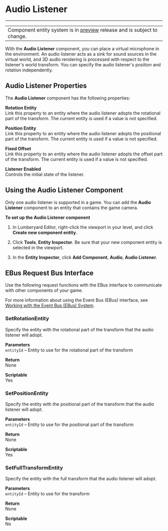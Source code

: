 # Audio Listener<a name="component-audio-listener"></a>


****  

|  | 
| --- |
| Component entity system is in [preview](https://docs.aws.amazon.com/lumberyard/latest/userguide/ly-glos-chap.html#preview) release and is subject to change\.  | 

With the **Audio Listener** component, you can place a virtual microphone in the environment\. An audio listener acts as a sink for sound sources in the virtual world, and 3D audio rendering is processed with respect to the listener's world transform\. You can specify the audio listener's position and rotation independently\.

## Audio Listener Properties<a name="component-audio-listener-properties"></a>

The **Audio Listener** component has the following properties:

**Rotation Entity**  
Link this property to an entity where the audio listener adopts the rotational part of the transform\. The current entity is used if a value is not specified\.

**Position Entity**  
Link this property to an entity where the audio listener adopts the positional part of the transform\. The current entity is used if a value is not specified\.

**Fixed Offset**  
Link this property to an entity where the audio listener adopts the offset part of the transform\. The current entity is used if a value is not specified\.

**Listener Enabled**  
Controls the initial state of the listener\.

## Using the Audio Listener Component<a name="component-audio-listener-setup"></a>

Only one audio listener is supported in a game\. You can add the **Audio Listener** component to an entity that contains the game camera\.

**To set up the Audio Listener component**

1. In Lumberyard Editor, right\-click the viewport in your level, and click **Create new component entity**\.

1. Click **Tools**, **Entity Inspector**\. Be sure that your new component entity is selected in the viewport\.

1. In the **Entity Inspector**, click **Add Component**, **Audio**, **Audio Listener**\.

## EBus Request Bus Interface<a name="component-audio-listener-ebus-request"></a>

Use the following request functions with the EBus interface to communicate with other components of your game\.

For more information about using the Event Bus \(EBus\) interface, see [Working with the Event Bus \(EBus\) System](ebus-intro.md)\.

### SetRotationEntity<a name="audio-listener-ebus-setrotationentity"></a>

Specify the entity with the rotational part of the transform that the audio listener will adopt\.

**Parameters**  
`entityId` – Entity to use for the rotational part of the transform

**Return**  
None

**Scriptable**  
Yes

### SetPositionEntity<a name="audio-listener-ebus-setpositionentity"></a>

Specify the entity with the positional part of the transform that the audio listener will adopt\.

**Parameters**  
`entityId` – Entity to use for the positional part of the transform

**Return**  
None

**Scriptable**  
Yes

### SetFullTransformEntity<a name="audio-listener-ebus-setfulltransformentity"></a>

Specify the entity with the full transform that the audio listener will adopt\.

**Parameters**  
`entityId` – Entity to use for the transform

**Return**  
None

**Scriptable**  
No